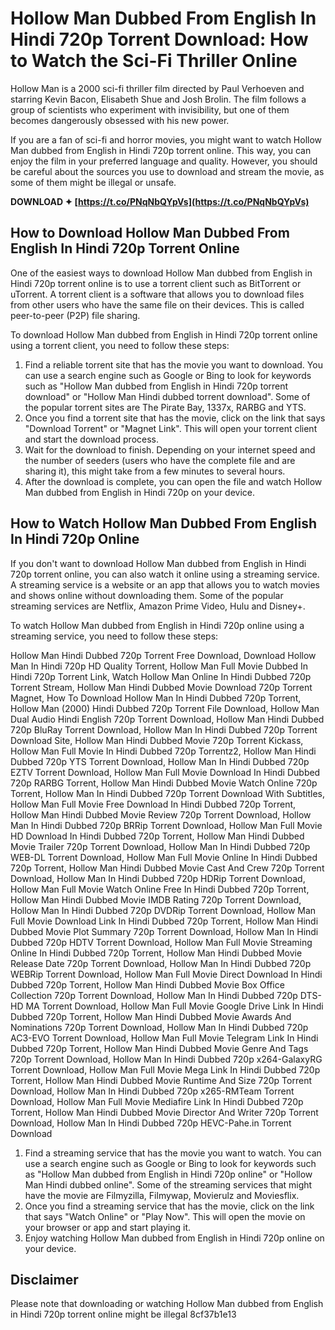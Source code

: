 
 
# Hollow Man Dubbed From English In Hindi 720p Torrent Download: How to Watch the Sci-Fi Thriller Online
 <meta name="description" content="Hollow Man is a 2000 sci-fi thriller film directed by Paul Verhoeven and starring Kevin Bacon, Elisabeth Shue and Josh Brolin. The film follows a group of scientists who experiment with invisibility, but one of them becomes dangerously obsessed with his new power. Here is how you can download and watch Hollow Man dubbed from English in Hindi 720p torrent online."> 
Hollow Man is a 2000 sci-fi thriller film directed by Paul Verhoeven and starring Kevin Bacon, Elisabeth Shue and Josh Brolin. The film follows a group of scientists who experiment with invisibility, but one of them becomes dangerously obsessed with his new power.
 
If you are a fan of sci-fi and horror movies, you might want to watch Hollow Man dubbed from English in Hindi 720p torrent online. This way, you can enjoy the film in your preferred language and quality. However, you should be careful about the sources you use to download and stream the movie, as some of them might be illegal or unsafe.
 
**DOWNLOAD ✦ [https://t.co/PNqNbQYpVs](https://t.co/PNqNbQYpVs)**


 
## How to Download Hollow Man Dubbed From English In Hindi 720p Torrent Online
 
One of the easiest ways to download Hollow Man dubbed from English in Hindi 720p torrent online is to use a torrent client such as BitTorrent or uTorrent. A torrent client is a software that allows you to download files from other users who have the same file on their devices. This is called peer-to-peer (P2P) file sharing.
 
To download Hollow Man dubbed from English in Hindi 720p torrent online using a torrent client, you need to follow these steps:
 
1. Find a reliable torrent site that has the movie you want to download. You can use a search engine such as Google or Bing to look for keywords such as "Hollow Man dubbed from English in Hindi 720p torrent download" or "Hollow Man Hindi dubbed torrent download". Some of the popular torrent sites are The Pirate Bay, 1337x, RARBG and YTS.
2. Once you find a torrent site that has the movie, click on the link that says "Download Torrent" or "Magnet Link". This will open your torrent client and start the download process.
3. Wait for the download to finish. Depending on your internet speed and the number of seeders (users who have the complete file and are sharing it), this might take from a few minutes to several hours.
4. After the download is complete, you can open the file and watch Hollow Man dubbed from English in Hindi 720p on your device.

## How to Watch Hollow Man Dubbed From English In Hindi 720p Online
 
If you don't want to download Hollow Man dubbed from English in Hindi 720p torrent online, you can also watch it online using a streaming service. A streaming service is a website or an app that allows you to watch movies and shows online without downloading them. Some of the popular streaming services are Netflix, Amazon Prime Video, Hulu and Disney+.
 
To watch Hollow Man dubbed from English in Hindi 720p online using a streaming service, you need to follow these steps:
 
Hollow Man Hindi Dubbed 720p Torrent Free Download,  Download Hollow Man In Hindi 720p HD Quality Torrent,  Hollow Man Full Movie Dubbed In Hindi 720p Torrent Link,  Watch Hollow Man Online In Hindi Dubbed 720p Torrent Stream,  Hollow Man Hindi Dubbed Movie Download 720p Torrent Magnet,  How To Download Hollow Man In Hindi Dubbed 720p Torrent,  Hollow Man (2000) Hindi Dubbed 720p Torrent File Download,  Hollow Man Dual Audio Hindi English 720p Torrent Download,  Hollow Man Hindi Dubbed 720p BluRay Torrent Download,  Hollow Man In Hindi Dubbed 720p Torrent Download Site,  Hollow Man Hindi Dubbed Movie 720p Torrent Kickass,  Hollow Man Full Movie In Hindi Dubbed 720p Torrentz2,  Hollow Man Hindi Dubbed 720p YTS Torrent Download,  Hollow Man In Hindi Dubbed 720p EZTV Torrent Download,  Hollow Man Full Movie Download In Hindi Dubbed 720p RARBG Torrent,  Hollow Man Hindi Dubbed Movie Watch Online 720p Torrent,  Hollow Man In Hindi Dubbed 720p Torrent Download With Subtitles,  Hollow Man Full Movie Free Download In Hindi Dubbed 720p Torrent,  Hollow Man Hindi Dubbed Movie Review 720p Torrent Download,  Hollow Man In Hindi Dubbed 720p BRRip Torrent Download,  Hollow Man Full Movie HD Download In Hindi Dubbed 720p Torrent,  Hollow Man Hindi Dubbed Movie Trailer 720p Torrent Download,  Hollow Man In Hindi Dubbed 720p WEB-DL Torrent Download,  Hollow Man Full Movie Online In Hindi Dubbed 720p Torrent,  Hollow Man Hindi Dubbed Movie Cast And Crew 720p Torrent Download,  Hollow Man In Hindi Dubbed 720p HDRip Torrent Download,  Hollow Man Full Movie Watch Online Free In Hindi Dubbed 720p Torrent,  Hollow Man Hindi Dubbed Movie IMDB Rating 720p Torrent Download,  Hollow Man In Hindi Dubbed 720p DVDRip Torrent Download,  Hollow Man Full Movie Download Link In Hindi Dubbed 720p Torrent,  Hollow Man Hindi Dubbed Movie Plot Summary 720p Torrent Download,  Hollow Man In Hindi Dubbed 720p HDTV Torrent Download,  Hollow Man Full Movie Streaming Online In Hindi Dubbed 720p Torrent,  Hollow Man Hindi Dubbed Movie Release Date 720p Torrent Download,  Hollow Man In Hindi Dubbed 720p WEBRip Torrent Download,  Hollow Man Full Movie Direct Download In Hindi Dubbed 720p Torrent,  Hollow Man Hindi Dubbed Movie Box Office Collection 720p Torrent Download,  Hollow Man In Hindi Dubbed 720p DTS-HD MA Torrent Download,  Hollow Man Full Movie Google Drive Link In Hindi Dubbed 720p Torrent,  Hollow Man Hindi Dubbed Movie Awards And Nominations 720p Torrent Download,  Hollow Man In Hindi Dubbed 720p AC3-EVO Torrent Download,  Hollow Man Full Movie Telegram Link In Hindi Dubbed 720p Torrent,  Hollow Man Hindi Dubbed Movie Genre And Tags 720p Torrent Download,  Hollow Man In Hindi Dubbed 720p x264-GalaxyRG Torrent Download,  Hollow Man Full Movie Mega Link In Hindi Dubbed 720p Torrent,  Hollow Man Hindi Dubbed Movie Runtime And Size 720p Torrent Download,  Hollow Man In Hindi Dubbed 720p x265-RMTeam Torrent Download,  Hollow Man Full Movie Mediafire Link In Hindi Dubbed 720p Torrent,  Hollow Man Hindi Dubbed Movie Director And Writer 720p Torrent Download,  Hollow Man In Hindi Dubbed 720p HEVC-Pahe.in Torrent Download

1. Find a streaming service that has the movie you want to watch. You can use a search engine such as Google or Bing to look for keywords such as "Hollow Man dubbed from English in Hindi 720p online" or "Hollow Man Hindi dubbed online". Some of the streaming services that might have the movie are Filmyzilla, Filmywap, Movierulz and Moviesflix.
2. Once you find a streaming service that has the movie, click on the link that says "Watch Online" or "Play Now". This will open the movie on your browser or app and start playing it.
3. Enjoy watching Hollow Man dubbed from English in Hindi 720p online on your device.

## Disclaimer
 
Please note that downloading or watching Hollow Man dubbed from English in Hindi 720p torrent online might be illegal
 8cf37b1e13
 

